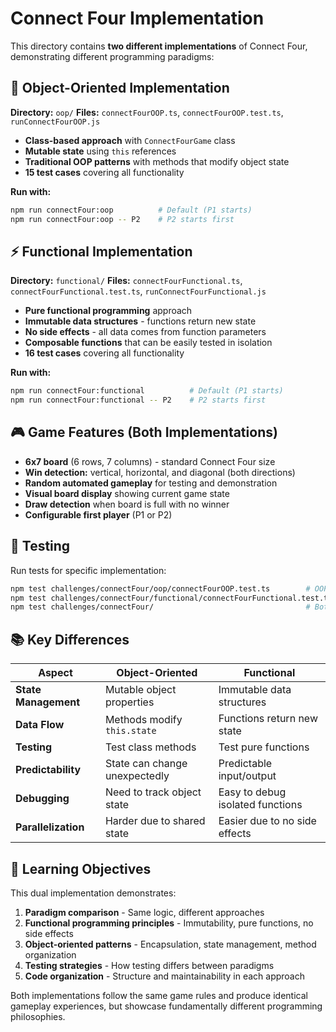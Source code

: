 # Connect Four Implementation

This directory contains **two different implementations** of Connect Four, demonstrating different programming paradigms:

## 🎯 Object-Oriented Implementation

**Directory:** `oop/`
**Files:** `connectFourOOP.ts`, `connectFourOOP.test.ts`, `runConnectFourOOP.js`

- **Class-based approach** with `ConnectFourGame` class
- **Mutable state** using `this` references
- **Traditional OOP patterns** with methods that modify object state
- **15 test cases** covering all functionality

**Run with:**
```bash
npm run connectFour:oop          # Default (P1 starts)
npm run connectFour:oop -- P2    # P2 starts first
```

## ⚡ Functional Implementation

**Directory:** `functional/`
**Files:** `connectFourFunctional.ts`, `connectFourFunctional.test.ts`, `runConnectFourFunctional.js`

- **Pure functional programming** approach
- **Immutable data structures** - functions return new state
- **No side effects** - all data comes from function parameters
- **Composable functions** that can be easily tested in isolation
- **16 test cases** covering all functionality

**Run with:**
```bash
npm run connectFour:functional          # Default (P1 starts)
npm run connectFour:functional -- P2    # P2 starts first
```

## 🎮 Game Features (Both Implementations)

- **6x7 board** (6 rows, 7 columns) - standard Connect Four size
- **Win detection:** vertical, horizontal, and diagonal (both directions)
- **Random automated gameplay** for testing and demonstration
- **Visual board display** showing current game state
- **Draw detection** when board is full with no winner
- **Configurable first player** (P1 or P2)

## 🧪 Testing

Run tests for specific implementation:
```bash
npm test challenges/connectFour/oop/connectFourOOP.test.ts        # OOP tests
npm test challenges/connectFour/functional/connectFourFunctional.test.ts # Functional tests
npm test challenges/connectFour/                                  # Both test suites
```

## 📚 Key Differences

| Aspect | Object-Oriented | Functional |
|--------|-----------------|------------|
| **State Management** | Mutable object properties | Immutable data structures |
| **Data Flow** | Methods modify `this.state` | Functions return new state |
| **Testing** | Test class methods | Test pure functions |
| **Predictability** | State can change unexpectedly | Predictable input/output |
| **Debugging** | Need to track object state | Easy to debug isolated functions |
| **Parallelization** | Harder due to shared state | Easier due to no side effects |

## 🎯 Learning Objectives

This dual implementation demonstrates:

1. **Paradigm comparison** - Same logic, different approaches
2. **Functional programming principles** - Immutability, pure functions, no side effects
3. **Object-oriented patterns** - Encapsulation, state management, method organization
4. **Testing strategies** - How testing differs between paradigms
5. **Code organization** - Structure and maintainability in each approach

Both implementations follow the same game rules and produce identical gameplay experiences, but showcase fundamentally different programming philosophies.